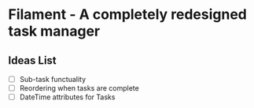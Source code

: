 # Filament - A completely redesigned task manager

## Ideas List
- [ ] Sub-task functuality
- [ ] Reordering when tasks are complete
- [ ] DateTime attributes for Tasks
